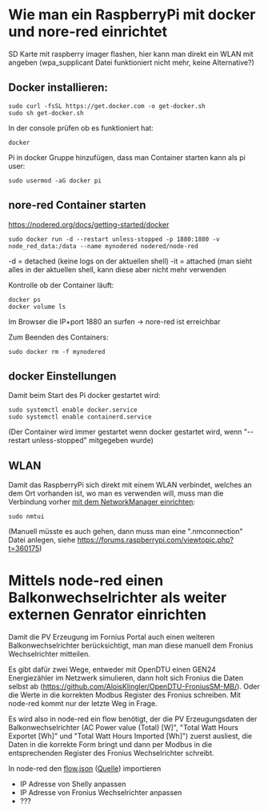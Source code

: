 # Wie man ein RaspberryPi mit docker und nore-red einrichtet

SD Karte mit raspberry imager flashen, hier kann man direkt ein WLAN mit angeben (wpa_supplicant Datei funktioniert nicht mehr, keine Alternative?)

## Docker installieren: 
```
sudo curl -fsSL https://get.docker.com -o get-docker.sh
sudo sh get-docker.sh
```

 In der console prüfen ob es funktioniert hat:
```
docker
```

Pi in docker Gruppe hinzufügen, dass man Container starten kann als pi user:
```
sudo usermod -aG docker pi
```

## nore-red Container starten
https://nodered.org/docs/getting-started/docker
```
sudo docker run -d --restart unless-stopped -p 1880:1880 -v node_red_data:/data --name mynodered nodered/node-red
```
-d = detached (keine logs on der aktuellen shell)
-it = attached (man sieht alles in der aktuellen shell, kann diese aber nicht mehr verwenden 

Kontrolle ob der Container läuft:
```
docker ps
docker volume ls
```
Im Browser die IP+port 1880 an surfen -> nore-red ist erreichbar

Zum Beenden des Containers:
```
sudo docker rm -f mynodered
```

## docker Einstellungen
Damit beim Start des Pi docker gestartet wird:
```
sudo systemctl enable docker.service
sudo systemctl enable containerd.service
```
(Der Container wird immer gestartet wenn docker gestartet wird, wenn "--restart unless-stopped" mitgegeben wurde)

## WLAN
Damit das RaspberryPi sich direkt mit einem WLAN verbindet, welches an dem Ort vorhanden ist, wo man es verwenden will, muss man die Verbindung vorher [mit dem NetworkManager einrichten](https://raspberrytips.com/raspberry-pi-wifi-setup/#set-up-your-wifi-on-raspberry-pi-os-lite):
```
sudo nmtui
```
(Manuell müsste es auch gehen, dann muss man eine "<Wifi-Name>.nmconnection" Datei anlegen, siehe https://forums.raspberrypi.com/viewtopic.php?t=360175)

# Mittels node-red einen Balkonwechselrichter als weiter externen Genrator einrichten
Damit die PV Erzeugung im Fornius Portal auch einen weiteren Balkonwechselrichter berücksichtigt, man man diese manuell dem Fronius Wechselrichter mitteilen.

Es gibt dafür zwei Wege, entweder mit OpenDTU einen GEN24 Energiezähler im Netzwerk simulieren, dann holt sich Fronius die Daten selbst ab (https://github.com/AloisKlingler/OpenDTU-FroniusSM-MB/).
Oder die Werte in die korrekten Modbus Register des Fronius schreiben.
Mit node-red kommt nur der letzte Weg in Frage.

Es wird also in node-red ein flow benötigt, der die PV Erzeugungsdaten der Balkonwechselrichter (AC Power value (Total) [W]", "Total Watt Hours Exportet [Wh]" und "Total Watt Hours Imported [Wh]") zuerst ausliest, die Daten in die korrekte Form bringt und dann per Modbus in die entsprechenden Register des Fronius Wechselrichter schreibt.

In node-red den [flow.json](flow.json) ([Quelle](https://discourse.nodered.org/t/simulate-a-modbus-tcp-server-and-feed-registers/78763)) importieren
- IP Adresse von Shelly anpassen 
- IP Adresse von Fronius Wechselrichter anpassen
- ???
